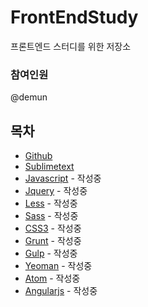 # FrontEndStudy
프론트엔드 스터디를 위한 저장소


### 참여인원
@demun



## 목차
* [Github](document/Github/README.md)
* [Sublimetext](document/Sublimetext/README.md)
* [Javascript](document/Javascript/README.md) - 작성중
* [Jquery](document/Jquery/README.md) - 작성중
* [Less](document/Less/README.md) - 작성중
* [Sass](document/Sass/README.md) - 작성중
* [CSS3](document/CSS3/README.md) - 작성중
* [Grunt](document/Grunt/README.md) - 작성중
* [Gulp](document/Gulp/README.md) - 작성중
* [Yeoman](document/Yeoman/README.md) - 작성중
* [Atom](document/Atom/README.md) - 작성중
* [Angularjs](document/Angularjs/README.md) - 작성중


